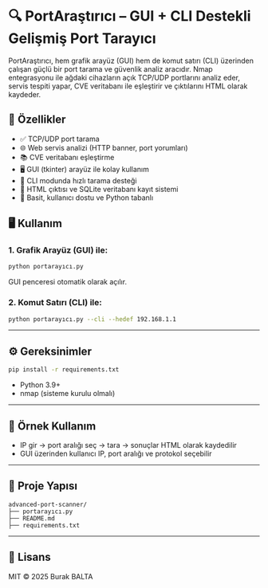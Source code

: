 # 🔍 PortAraştırıcı – GUI + CLI Destekli Gelişmiş Port Tarayıcı

PortAraştırıcı, hem grafik arayüz (GUI) hem de komut satırı (CLI) üzerinden çalışan güçlü bir port tarama ve güvenlik analiz aracıdır. Nmap entegrasyonu ile ağdaki cihazların açık TCP/UDP portlarını analiz eder, servis tespiti yapar, CVE veritabanı ile eşleştirir ve çıktılarını HTML olarak kaydeder.

## 🚀 Özellikler

- ✅ TCP/UDP port tarama
- 🌐 Web servis analizi (HTTP banner, port yorumları)
- 📚 CVE veritabanı eşleştirme
- 🖥 GUI (tkinter) arayüz ile kolay kullanım
- 🧪 CLI modunda hızlı tarama desteği
- 💾 HTML çıktısı ve SQLite veritabanı kayıt sistemi
- 🧠 Basit, kullanıcı dostu ve Python tabanlı

## 🖥 Kullanım

### 1. Grafik Arayüz (GUI) ile:
```bash
python portarayıcı.py
```
GUI penceresi otomatik olarak açılır.

### 2. Komut Satırı (CLI) ile:
```bash
python portarayıcı.py --cli --hedef 192.168.1.1
```

---

## ⚙️ Gereksinimler

```bash
pip install -r requirements.txt
```

- Python 3.9+
- nmap (sisteme kurulu olmalı)

---

## 📄 Örnek Kullanım

- IP gir → port aralığı seç → tara → sonuçlar HTML olarak kaydedilir
- GUI üzerinden kullanıcı IP, port aralığı ve protokol seçebilir

---

## 📂 Proje Yapısı

```
advanced-port-scanner/
├── portarayıcı.py
├── README.md
├── requirements.txt
```

---

## 📜 Lisans

MIT © 2025 Burak BALTA
